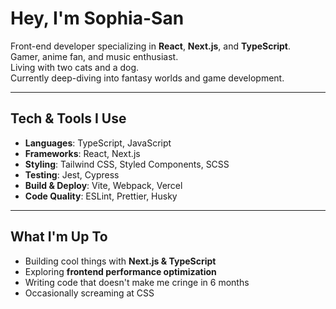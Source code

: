 # Hey, I'm Sophia-San  

Front-end developer specializing in **React**, **Next.js**, and **TypeScript**.  
Gamer, anime fan, and music enthusiast.  
Living with two cats and a dog.  
Currently deep-diving into fantasy worlds and game development.  

---

## Tech & Tools I Use  
- **Languages**: TypeScript, JavaScript  
- **Frameworks**: React, Next.js  
- **Styling**: Tailwind CSS, Styled Components, SCSS  
- **Testing**: Jest, Cypress  
- **Build & Deploy**: Vite, Webpack, Vercel  
- **Code Quality**: ESLint, Prettier, Husky  

---

## What I'm Up To  
- Building cool things with **Next.js & TypeScript**  
- Exploring **frontend performance optimization**  
- Writing code that doesn't make me cringe in 6 months  
- Occasionally screaming at CSS  


